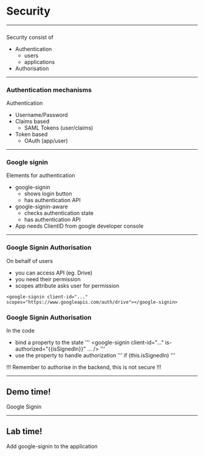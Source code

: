 # Security

---
###
Security consist of
* Authentication
    * users
    * applications
* Authorisation

---
### Authentication mechanisms
Authentication
* Username/Password
* Claims based
    * SAML Tokens (user/claims)
* Token based
    * OAuth (app/user)

---
### Google signin
Elements for authentication
* google-signin
    * shows login button
    * has authentication API
* google-signin-aware
    * checks authentication state
    * has authentication API
* App needs ClientID from google developer console

---
### Google Signin Authorisation
On behalf of users
* you can access API (eg. Drive)
* you need their permission
* scopes attribute asks user for permission

```
<google-signin client-id="..." scopes="https://www.googleapis.com/auth/drive"></google-signin>
```

### Google Signin Authorisation
In the code 
* bind a property to the state
'''
<google-signin client-id="..." is-authorized="{{isSignedIn}}" ... />
'''
* use the property to handle authorization
'''
if (this.isSignedIn)
'''

!!! Remember to authorise in the backend, this is not secure !!!

---
<!-- .slide: data-background="url('images/demo.jpg')" --> 
<!-- .slide: class="lab" -->
## Demo time!
Google Signin

---
<!-- .slide: data-background="url('images/lab2.jpg')" --> 
<!-- .slide: class="lab" -->
## Lab time!
Add google-signin to the application